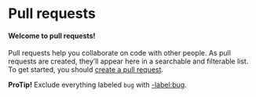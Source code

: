 # Pull requests

#### Welcome to pull requests!

Pull requests help you collaborate on code with other people. As pull requests are created, they’ll appear here in a searchable and filterable list. To get started, you should [create a pull request](.gitbook/assets/compare).

**ProTip!** Exclude everything labeled `bug` with [-label:bug](broken-reference).
